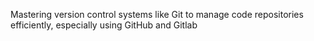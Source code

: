 Mastering version control systems like Git to manage code repositories efficiently, especially using GitHub and Gitlab
